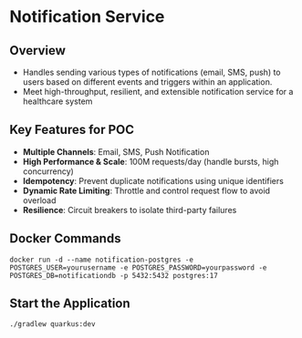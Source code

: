 # Notification Service

## Overview
- Handles sending various types of notifications (email, SMS, push) to users based on different events and triggers within an application.
- Meet high-throughput, resilient, and extensible notification service for a healthcare system

## Key Features for POC
- **Multiple Channels**: Email, SMS, Push Notification
- **High Performance & Scale**: 100M requests/day (handle bursts, high concurrency)
- **Idempotency**: Prevent duplicate notifications using unique identifiers
- **Dynamic Rate Limiting**: Throttle and control request flow to avoid overload
- **Resilience**: Circuit breakers to isolate third-party failures

## Docker Commands
```shell
docker run -d --name notification-postgres -e POSTGRES_USER=yourusername -e POSTGRES_PASSWORD=yourpassword -e POSTGRES_DB=notificationdb -p 5432:5432 postgres:17
```

## Start the Application
```shell
./gradlew quarkus:dev
```
